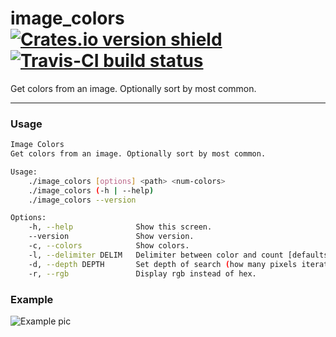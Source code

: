 # image_colors [![Crates.io version shield](https://img.shields.io/crates/v/image_colors.svg)](https://crates.io/crates/image_colors) [![Travis-CI build status](https://travis-ci.org/noahrinehart/image_colors.svg?branch=master)](https://travis-ci.org/noahrinehart/image_colors/)
Get colors from an image. Optionally sort by most common.

--------
### Usage
```bash
Image Colors
Get colors from an image. Optionally sort by most common.

Usage:
    ./image_colors [options] <path> <num-colors>
    ./image_colors (-h | --help)
    ./image_colors --version

Options:
    -h, --help              Show this screen.
    --version               Show version.
    -c, --colors            Show colors.
    -l, --delimiter DELIM   Delimiter between color and count [defaults: ' has a pixel count of: '].
    -d, --depth DEPTH       Set depth of search (how many pixels iterated by) [default: 1].
    -r, --rgb               Display rgb instead of hex.
```

### Example
![Example pic](http://i.imgur.com/1slGf0R.png)
